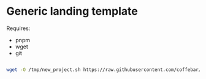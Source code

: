 # Generic landing template

Requires:

- pnpm
- wget
- git

```sh

wget -O /tmp/new_project.sh https://raw.githubusercontent.com/coffebar/landing_template/master/new_project.sh && /bin/sh /tmp/new_project.sh LandingPage

```
